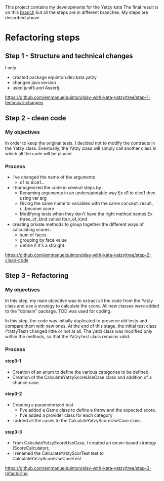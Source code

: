 
This project contains my developments for the Yatzy kata
The final result is on this [branch](https://github.com/emmanuelquinton/play-with-kata-yatzy) but all the steps are in different branches.
My steps are described above.

# Refactoring steps

## Step 1 -  Structure and technical changes
I only
* created package equinton.dev.kata.yatzy
* changed java version
* used junit5 and Assertj

https://github.com/emmanuelquinton/play-with-kata-yatzy/tree/step-1-technical-changes
## Step 2 - clean code

### My objectives
In order to keep the original tests, I decided not to modify the contracts in the Yatzy class.
Eventually, the Yatzy class will simply call another class in which all the code will be placed.

### Process

- I've changed the name of the arguments
    - d1 to dice1...
- I homogenized the code in several steps by :
    - Renaming arguments in an understandable way Ex d1 to dice1 then using var arg
    - Giving the same name to variables with the same concept: result, r...become score
    - Modifying tests when they don't have the right method names Ex three_of_kind called four_of_kind
- creating private methods to group together the different ways of calculating scores:
    - sum of faces
    - grouping by face value
    - define if it's a straight.


https://github.com/emmanuelquinton/play-with-kata-yatzy/tree/step-2-clean-code

## Step 3 - Refactoring

### My objectives
In this step, my main objective was to extract all the code from the Yatzy class and use a strategy to calculate the score.
All new classes were added to the "domain" package.
TDD was used for coding.

In this step, the code was initially duplicated to preserve old tests and compare them with new ones.
At the end of this stage, the initial test class (YatzyTest) changed little or not at all.
The yatzi class was modified only within the methods, so that the YatzyTest class remains valid.


### Process
#### step3-1
- Creation of an enum to define the various categories to be defined.
- Creation of the CalculateYatzyScoreUseCase class and addition of a chance case.

#### step3-2
- Creating a parameterized test
    - I've added a Game class to define a throw and the expected score.
    - I've added a provider class for each category
- I added all the cases to the CalculateYatzyScoreUseCase class.

#### step3-3
- From CalculateYatzyScoreUseCase, I created an enum-based strategy (ScoreCalculator);
- I renamed the CalculateYatzyScorTest test to CalculateYatzyScoreUseCaseTest

https://github.com/emmanuelquinton/play-with-kata-yatzy/tree/step-3-refactoring